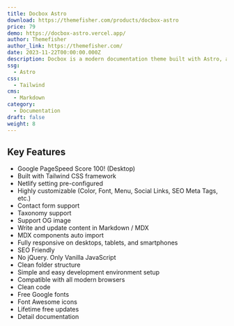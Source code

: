 ```yaml
---
title: Docbox Astro
download: https://themefisher.com/products/docbox-astro
price: 79
demo: https://docbox-astro.vercel.app/
author: Themefisher
author_link: https://themefisher.com/
date: 2023-11-22T00:00:00.000Z
description: Docbox is a modern documentation theme built with Astro, a blazing-fast and SEO-friendly framework, and TailwindCSS, a utility-first CSS framework that gives you complete control over your styling.
ssg:
  - Astro
css:
  - Tailwind
cms:
  - Markdown
category:
  - Documentation
draft: false
weight: 8
---
```


## Key Features

- Google PageSpeed Score 100! (Desktop)
- Built with Tailwind CSS framework
- Netlify setting pre-configured
- Highly customizable (Color, Font, Menu, Social Links, SEO Meta Tags, etc.)
- Contact form support
- Taxonomy support
- Support OG image
- Write and update content in Markdown / MDX
- MDX components auto import
- Fully responsive on desktops, tablets, and smartphones
- SEO Friendly
- No jQuery. Only Vanilla JavaScript
- Clean folder structure
- Simple and easy development environment setup
- Compatible with all modern browsers
- Clean code
- Free Google fonts
- Font Awesome icons
- Lifetime free updates
- Detail documentation
